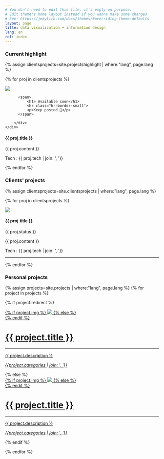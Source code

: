 ```yaml
---
# You don't need to edit this file, it's empty on purpose.
# Edit theme's home layout instead if you wanna make some changes
# See: https://jekyllrb.com/docs/themes/#overriding-theme-defaults
layout: page
title: data visualization + information design
lang: en
ref: index
---
```


<h3> Current highlight </h3>

{% assign clientsprojects=site.projectshighlight | where:"lang", page.lang %}

{% for proj in clientsprojects %}

<div class="clearfix">
  <div class="projecthighlight">
    <div class="thumbnail standard">
        <div class="hover">
        <img class="thumbnail" src="{{ proj.img }}"/>

          <span>
              <h1> Available soon</h1>
              <hr class="hr-border-small">
              <p>Keep posted 🙌</p>
          </span>

        </div>
    </div>
  </div>

  <div class="projecthighlight darkgrid">
    <h4>{{ proj.title }}</h4>
    <p >{{ proj.content }}</p>
    <p class="description-text"> Tech : {{ proj.tech | join: ', '}} </p>
  </div>
</div>

{% endfor %}

<h3> Clients' projects </h3>

{% assign clientsprojects=site.clientsprojects | where:"lang", page.lang %}

{% for proj in clientsprojects %}

<div class="clearfix">
  <div class="clientsprojects client-img">
    <div class="thumbnail half">
        <img class="thumbnail " src="{{ proj.img }}"/>
    </div>
  </div>
  <div class="clientsprojects client-text darkgrid ">
    <h4>{{ proj.title }}</h4>
    <p class="greytext"> {{ proj.status }} </p>
    <div class="client-description">{{ proj.content }}</div>
    <p class="description-text"> Tech : {{ proj.tech | join: ', '}} </p>
  </div>
</div>
<hr>
{% endfor %}

### Personal projects

{% assign projects=site.projects | where:"lang", page.lang %}
{% for project in projects %}

{% if project.redirect %}
<div class="projectgrid">
    <div class="thumbnail">
        <a href="{{ project.redirect }}" target="_blank">
        {% if project.img %}
        <img class="thumbnail" src="{{ project.img }}"/>
        {% else %}
        <div class="thumbnail blankbox"></div>
        {% endif %}    
        <span>
            <h1>{{ project.title }}</h1>
            <hr class="hr-border-small">
            <p>{{ project.description }}</p>
            <p><i>{{project.categories | join: ', '}}</i></p>
        </span>
        </a>
    </div>
</div>
{% else %}

<div class="projectgrid">
    <div class="thumbnail">
        <a href="{{ site.baseurl }}{{ project.url }}">
        {% if project.img %}
        <img class="thumbnail" src="{{ project.img }}"/>
        {% else %}
        <div class="thumbnail blankbox"></div>
        {% endif %}    
        <span>
            <h1>{{ project.title }}</h1>
            <hr class="hr-border-small">
            <p>{{ project.description }}</p>
            <p><i>{{project.categories | join: ', '}}</i></p>
        </span>
        </a>
    </div>
</div>

{% endif %}

{% endfor %}
